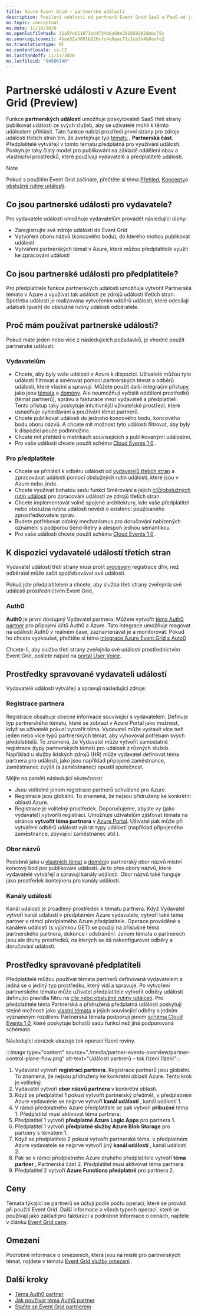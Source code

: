 ```yaml
---
title: Azure Event Grid – partnerské události
description: Posílání událostí od partnerů Event Grid SaaS a PaaS od jiných výrobců přímo ke službám Azure pomocí Azure Event Grid.
ms.topic: conceptual
ms.date: 11/10/2020
ms.openlocfilehash: 31a5fe611871eb4734b6a68e3818592028ebc75c
ms.sourcegitcommit: 4bee52a3601b226cfc4e6eac71c1cb3b4b0eafe2
ms.translationtype: MT
ms.contentlocale: cs-CZ
ms.lasthandoff: 11/11/2020
ms.locfileid: "94506140"
---
```

# <a name="partner-events-in-azure-event-grid-preview"></a>Partnerské události v Azure Event Grid (Preview)
Funkce **partnerských událostí** umožňuje poskytovateli SaaS třetí strany publikovat události ze svých služeb, aby se uživatelé mohli k těmto událostem přihlásit. Tato funkce nabízí prostředí první strany pro zdroje událostí třetích stran tím, že zveřejňuje typ [tématu](concepts.md#topics) , **Partnerská část**. Předplatitelé vytvářejí v tomto tématu předplatná pro využívání událostí. Poskytuje taky čistý model pro publikování na základě oddělení obav a vlastnictví prostředků, které používají vydavatelé a předplatitelé událostí.

> [!NOTE]
> Pokud s použitím Event Grid začínáte, přečtěte si téma [Přehled](overview.md), [Koncepty](concepts.md)a [obslužné rutiny událostí](event-handlers.md).

## <a name="what-is-partner-events-to-a-publisher"></a>Co jsou partnerské události pro vydavatele?
Pro vydavatele událostí umožňuje vydavatelům provádět následující úlohy:

- Zaregistrujte své zdroje událostí do Event Grid
- Vytvoření oboru názvů (koncového bodu), do kterého mohou publikovat události
- Vytváření partnerských témat v Azure, které můžou předplatitelé využít ke zpracování událostí

## <a name="what-is-partner-events-to-a-subscriber"></a>Co jsou partnerské události pro předplatitele?
Pro předplatitele funkce partnerských událostí umožňuje vytvořit Partnerská témata v Azure a využívat tak události ze zdrojů událostí třetích stran. Spotřeba události je realizována vytvořením odběrů událostí, které odesílají události (push) do obslužné rutiny události odběratele.

## <a name="why-should-i-use-partner-events"></a>Proč mám používat partnerské události?
Pokud máte jeden nebo více z následujících požadavků, je vhodné použít partnerské události.

### <a name="for-publishers"></a>Vydavatelům

- Chcete, aby byly vaše události v Azure k dispozici. Uživatelé můžou tyto události filtrovat a směrovat pomocí partnerských témat a odběrů událostí, které vlastní a spravují. Můžete použít další integrační přístupy, jako jsou [témata](custom-topics.md) a [domény](event-domains.md). Ale neumožňují vyčistit oddělení prostředků (témat partnerů), správu a fakturace mezi vydavateli a předplatiteli. Tento přístup taky poskytuje intuitivnější uživatelské prostředí, které usnadňuje vyhledávání a používání témat partnerů.
- Chcete publikovat události do jednoho koncového bodu, koncového bodu oboru názvů. A chcete mít možnost tyto události filtrovat, aby byly k dispozici pouze podmnožina. 
- Chcete mít přehled o metrikách souvisejících s publikovanými událostmi.
- Pro vaše události chcete použít schéma [Cloud Events 1,0](https://cloudevents.io/) .

### <a name="for-subscribers"></a>Pro předplatitele

- Chcete se přihlásit k odběru událostí od [vydavatelů třetích stran](#available-third-party-event-publishers) a zpracovávat události pomocí obslužných rutin událostí, které jsou v Azure nebo jinde.
- Chcete využívat bohatou sadu funkcí Směrování a jejich [cílů/obslužných rutin událostí](overview.md#event-handlers) pro zpracování událostí ze zdrojů třetích stran. 
- Chcete implementovat volně spojené architektury, kde vaše předplatitel nebo obslužná rutina události nevědí o existenci používaného zprostředkovatele zpráv. 
- Budete potřebovat odolný mechanismus pro doručování nabízených oznámení s podporou Send-Retry a alespoň jednou sémantikou.
- Pro vaše události chcete použít schéma [Cloud Events 1,0](https://cloudevents.io/) . 


## <a name="available-third-party-event-publishers"></a>K dispozici vydavatelé událostí třetích stran
Vydavatel události třetí strany musí projít [procesem](partner-onboarding-overview.md) registrace dřív, než odběratel může začít spotřebovávat své události. 

Pokud jste předplatitelem a chcete, aby služba třetí strany zveřejnila své události prostřednictvím Event Grid, 

### <a name="auth0"></a>Auth0
**Auth0** je první dostupný Vydavatel partnera. Můžete vytvořit [téma Auth0 partner](auth0-overview.md) pro připojení účtů Auth0 a Azure. Tato integrace umožňuje reagovat na události Auth0 v reálném čase, zaznamenávat je a monitorovat. Pokud ho chcete vyzkoušet, přečtěte si téma [integrace Azure Event Grid s Auto0](auth0-how-to.md)

Chcete-li, aby služba třetí strany zveřejnila své události prostřednictvím Event Grid, pošlete nápad na [portál User Voice](https://feedback.azure.com/forums/909934-azure-event-grid).
 
## <a name="resources-managed-by-event-publishers"></a>Prostředky spravované vydavateli událostí
Vydavatelé událostí vytvářejí a spravují následující zdroje:

### <a name="partner-registration"></a>Registrace partnera
Registrace obsahuje obecné informace související s vydavatelem. Definuje typ partnerského tématu, které se zobrazí v Azure Portal jako možnost, když se uživatelé pokusí vytvořit téma. Vydavatel může vystavit více než jeden nebo více typů partnerských témat, aby vyhovoval potřebám svých předplatitelů. To znamená, že Vydavatel může vytvořit samostatné registrace (typy partnerských témat) pro události z různých služeb. Například u služby lidských zdrojů (HR) může vydavatel definovat téma partnera pro události, jako jsou například připojené zaměstnance, zaměstnanec zvýšil (a zaměstnanec) opustil společnost. 

Mějte na paměti následující skutečnosti:

- Jsou viditelné jenom registrace partnerů schválené pro Azure. 
- Registrace jsou globální. To znamená, že nejsou přidruženy ke konkrétní oblasti Azure.
- Registrace je volitelný prostředek. Doporučujeme, abyste vy (jako vydavatel) vytvořili registraci. Umožňuje uživatelům zjišťovat témata na stránce **vytvořit téma partnera** v [Azure Portal](https://portal.azure.com/#create/Microsoft.EventGridPartnerTopic). Uživatel pak může při vytváření odběrů událostí vybrat typy událostí (například připojeného zaměstnance, zbývající zaměstnanec atd.).

### <a name="namespace"></a>Obor názvů
Podobně jako u [vlastních témat](custom-topics.md) a [domén](event-domains.md)je partnerský obor názvů místní koncový bod pro publikování událostí. Je to přes obory názvů, které vydavatelé vytvářejí a spravují kanály událostí. Obor názvů také funguje jako prostředek kontejneru pro kanály událostí.

### <a name="event-channels"></a>Kanály událostí
Kanál událostí je zrcadlený prostředek k tématu partnera. Když Vydavatel vytvoří kanál událostí v předplatném Azure vydavatele, vytvoří také téma partner v rámci předplatného Azure předplatitele. Operace prováděné s kanálem událostí (s výjimkou GET) se použijí na příslušné téma partnerského partnera, dokonce i odstranění. Jenom témata o partnerech jsou ale druhy prostředků, na kterých se dá nakonfigurovat odběry a doručování událostí.

## <a name="resources-managed-by-subscribers"></a>Prostředky spravované předplatiteli 
Předplatitelé můžou používat témata partnerů definovaná vydavatelem a jedná se o jediný typ prostředku, který vidí a spravuje. Po vytvoření partnerského tématu může uživatel předplatitele vytvořit odběry událostí definující pravidla filtru na [cíle nebo obslužné rutiny událostí](overview.md#event-handlers). Pro předplatitele téma Partnerská a přidružená předplatná událostí poskytují stejné možnosti jako [vlastní témata](custom-topics.md) a jejich související odběry s jedním významným rozdílem: Partnerská témata podporují jenom [schéma Cloud Events 1,0](cloudevents-schema.md), které poskytuje bohatší sadu funkcí než jiná podporovaná schémata.

Následující obrázek ukazuje tok operací řízení roviny.

:::image type="content" source="./media/partner-events-overview/partner-control-plane-flow.png" alt-text="Události partnerů – tok řízení řízení":::

1. Vydavatel vytvoří **registraci partnera**. Registrace partnerů jsou globální. To znamená, že nejsou přidruženy ke konkrétní oblasti Azure. Tento krok je volitelný.
1. Vydavatel vytvoří **obor názvů partnera** v konkrétní oblasti.
1. Když se předplatitel 1 pokusí vytvořit partnerský předmět, v předplatném Azure vydavatele se nejprve vytvoří **kanál událostí** , kanál událostí 1.
1. V rámci předplatného Azure předplatitele se pak vytvoří **příbuzné** téma 1. Předplatitel musí aktivovat téma partnera. 
1. Předplatitel 1 vytvoří **předplatné Azure Logic Apps** pro partnera 1.
1. Předplatitel 1 vytvoří **předplatné služby Azure Blob Storage** pro partnery s tématem 1. 
1. Když se předplatitele 2 pokusí vytvořit partnerské téma, v předplatném Azure vydavatele se nejprve vytvoří jiný **kanál událostí** , kanál událostí 2. 
1. Pak se v rámci předplatného Azure druhého předplatitele vytvoří **téma partner** , Partnerská část 2. Předplatitel musí aktivovat téma partnera. 
1. Předplatitel 2 vytvoří **Azure Functions předplatné** pro partnera 2. 

## <a name="pricing"></a>Ceny
Témata týkající se partnerů se účtují podle počtu operací, které se provádí při použití Event Grid. Další informace o všech typech operací, které se používají jako základ pro fakturaci a podrobné informace o cenách, najdete v článku [Event Grid ceny](https://azure.microsoft.com/pricing/details/event-grid/).

## <a name="limits"></a>Omezení
Podrobné informace o omezeních, která jsou na místě pro partnerských témat, najdete v tématu [Event Grid služby omezení](../azure-resource-manager/management/azure-subscription-service-limits.md#event-grid-limits) .


## <a name="next-steps"></a>Další kroky

- [Téma Auth0 partner](auth0-overview.md)
- [Jak používat téma Auth0 partner](auth0-how-to.md)
- [Staňte se Event Grid partnerem](partner-onboarding-overview.md)